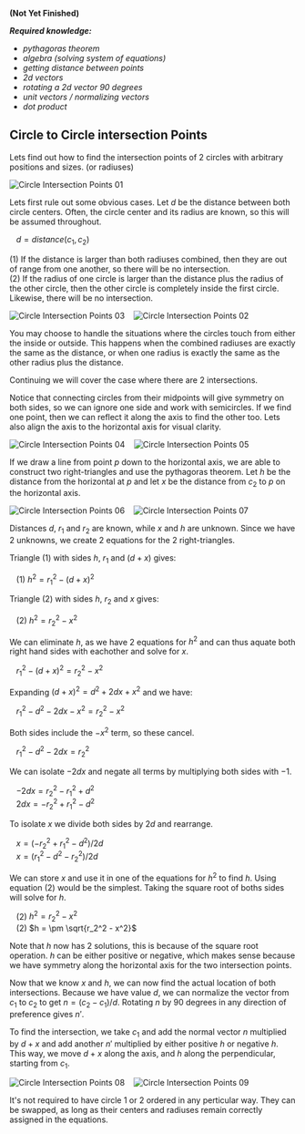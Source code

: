 **(Not Yet Finished)**

<i><b>Required knowledge:</b>
- pythagoras theorem
- algebra (solving system of equations)
- getting distance between points
- 2d vectors
- rotating a 2d vector 90 degrees
- unit vectors / normalizing vectors
- dot product</i>

## Circle to Circle intersection Points

Lets find out how to find the intersection points of 2 circles with arbitrary positions and sizes. (or radiuses)<br>

![Circle Intersection Points 01](https://github.com/user-attachments/assets/90366021-1b09-4daa-b117-40be448395b7)

Lets first rule out some obvious cases. Let $d$ be the distance between both circle centers. Often, the circle center and its radius are known, so this will be assumed throughout.

&nbsp;&nbsp; $d = distance(c_1, c_2)$

(1) If the distance is larger than both radiuses combined, then they are out of range from one another, so there will be no intersection.<br>
(2) If the radius of one circle is larger than the distance plus the radius of the other circle, then the other circle is completely inside the first circle. Likewise, there will be no intersection.<br>

![Circle Intersection Points 03](https://github.com/user-attachments/assets/e17eaf05-62fe-4dd4-a886-2f2f7555bd6a)&nbsp;&nbsp;&nbsp;&nbsp;![Circle Intersection Points 02](https://github.com/user-attachments/assets/87fc7573-ca9d-43b2-afb8-27d138e0ed87)

You may choose to handle the situations where the circles touch from either the inside or outside. This happens when the combined radiuses are exactly the same as the distance, or when one radius is exactly the same as the other radius plus the distance.<br>

Continuing we will cover the case where there are 2 intersections.<br>

Notice that connecting circles from their midpoints will give symmetry on both sides, so we can ignore one side and work with semicircles. If we find one point, then we can reflect it along the axis to find the other too. Lets also align the axis to the horizontal axis for visual clarity.<br>

![Circle Intersection Points 04](https://github.com/user-attachments/assets/9fad4fd5-eb5d-470a-b349-cf96e9a53be4)&nbsp;&nbsp;&nbsp;&nbsp;![Circle Intersection Points 05](https://github.com/user-attachments/assets/2b09cf67-3d55-4a3b-b340-c17fb5551129)

If we draw a line from point $p$ down to the horizontal axis, we are able to construct two right-triangles and use the pythagoras theorem. Let $h$ be the distance from the horizontal at $p$ and let $x$ be the distance from $c_2$ to $p$ on the horizontal axis.

![Circle Intersection Points 06](https://github.com/user-attachments/assets/c49a31cb-591f-41ed-b659-6ee707d6aba2)&nbsp;&nbsp;&nbsp;&nbsp;![Circle Intersection Points 07](https://github.com/user-attachments/assets/ee3bcd94-1274-4cf5-a091-db5d5916a4df)


Distances $d$, $r_1$ and $r_2$ are known, while $x$ and $h$ are unknown. Since we have 2 unknowns, we create 2 equations for the 2 right-triangles.<br>

Triangle (1) with sides $h$, $r_1$ and $(d + x)$ gives:<br>

&nbsp;&nbsp; (1) $h^2 = r_1^2 - (d + x)^2$<br>

Triangle (2) with sides $h$, $r_2$ and $x$ gives:<br>

&nbsp;&nbsp; (2) $h^2 = r_2^2 - x^2$<br>

We can eliminate $h$, as we have 2 equations for $h^2$ and can thus aquate both right hand sides with eachother and solve for $x$.<br>

&nbsp;&nbsp; $r_1^2 - (d + x)^2 = r_2^2 - x^2$<br>

Expanding $(d + x)^2 = d^2 + 2dx + x^2$ and we have:<br>

&nbsp;&nbsp; $r_1^2 - d^2 - 2dx - x^2 = r_2^2 - x^2$<br>

Both sides include the $-x^2$ term, so these cancel.

&nbsp;&nbsp; $r_1^2 - d^2 - 2dx = r_2^2$<br>

We can isolate $-2dx$ and negate all terms by multiplying both sides with $-1$.<br>

&nbsp;&nbsp; $-2dx = r_2^2 - r_1^2 + d^2$<br>
&nbsp;&nbsp; $2dx = -r_2^2 + r_1^2 - d^2$<br>

To isolate $x$ we divide both sides by $2d$ and rearrange.<br>

&nbsp;&nbsp; $x = (-r_2^2 + r_1^2 - d^2) / 2d$<br>
&nbsp;&nbsp; $x = (r_1^2 - d^2 - r_2^2) / 2d$<br>

We can store $x$ and use it in one of the equations for $h^2$ to find $h$. Using equation (2) would be the simplest. Taking the square root of boths sides will solve for $h$.

&nbsp;&nbsp; (2) $h^2 = r_2^2 - x^2$<br>
&nbsp;&nbsp; (2) $h = \pm \sqrt{r_2^2 - x^2}$<br>

Note that $h$ now has 2 solutions, this is because of the square root operation. $h$ can be either positive or negative, which makes sense because we have symmetry along the horizontal axis for the two intersection points.<br>

Now that we know $x$ and $h$, we can now find the actual location of both intersections. Because we have value $d$, we can normalize the vector from $c_1$ to $c_2$ to get $n = (c_2-c_1)/d$. Rotating $n$ by 90 degrees in any direction of preference gives $n'$.<br>

To find the intersection, we take $c_1$ and add the normal vector $n$ multiplied by $d + x$ and add another $n'$ multiplied by either positive $h$ or negative $h$. This way, we move $d + x$ along the axis, and $h$ along the perpendicular, starting from $c_1$.<br>

![Circle Intersection Points 08](https://github.com/user-attachments/assets/441ddfe5-d36d-417f-b5d1-c32e718ef91f)&nbsp;&nbsp;&nbsp;&nbsp;![Circle Intersection Points 09](https://github.com/user-attachments/assets/bec3ab01-938e-483b-9fe7-18f4a342b73a)

It's not required to have circle 1 or 2 ordered in any perticular way. They can be swapped, as long as their centers and radiuses remain correctly assigned in the equations.<br>



